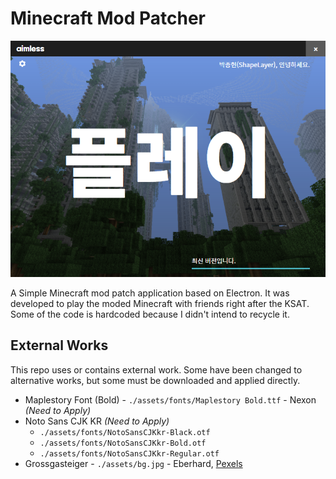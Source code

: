 # Minecraft Mod Patcher
![](./demo.png)  

A Simple Minecraft mod patch application based on Electron. It was developed to play the moded Minecraft with friends right after the KSAT. Some of the code is hardcoded because I didn't intend to recycle it.  

## External Works
This repo uses or contains external work. Some have been changed to alternative works, but some must be downloaded and applied directly.  
 * Maplestory Font (Bold) - `./assets/fonts/Maplestory Bold.ttf` - Nexon _(Need to Apply)_
 * Noto Sans CJK KR _(Need to Apply)_
   * `./assets/fonts/NotoSansCJKkr-Black.otf`
   * `./assets/fonts/NotoSansCJKkr-Bold.otf`
   * `./assets/fonts/NotoSansCJKkr-Regular.otf`
 * Grossgasteiger - `./assets/bg.jpg` - Eberhard, [Pexels](https://www.pexels.com/photo/aerial-photography-of-pine-trees-1292115/)